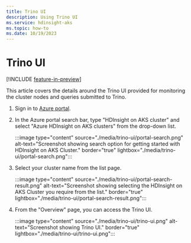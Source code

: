 ```yaml
---
title: Trino UI
description: Using Trino UI
ms.service: hdinsight-aks
ms.topic: how-to
ms.date: 10/19/2023
---
```


# Trino UI

[!INCLUDE [feature-in-preview](../includes/feature-in-preview.md)]

This article covers the details around the Trino UI provided for monitoring the cluster nodes and queries submitted to Trino.


1. Sign in to [Azure portal](https://portal.azure.com).
  
1. In the Azure portal search bar, type "HDInsight on AKS cluster" and select "Azure HDInsight on AKS clusters" from the drop-down list.
  
   :::image type="content" source="./media/trino-ui/portal-search.png" alt-text="Screenshot showing search option for getting started with HDInsight on AKS Cluster." border="true" lightbox="./media/trino-ui/portal-search.png":::
  
1. Select your cluster name from the list page.
  
   :::image type="content" source="./media/trino-ui/portal-search-result.png" alt-text="Screenshot showing selecting the HDInsight on AKS Cluster you require from the list." border="true" lightbox="./media/trino-ui/portal-search-result.png":::
   
1. From the "Overview" page, you can access the Trino UI.
    
    :::image type="content" source="./media/trino-ui/trino-ui.png" alt-text="Screenshot showing Trino UI." border="true" lightbox="./media/trino-ui/trino-ui.png":::
